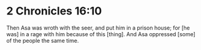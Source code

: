 # 2 Chronicles 16:10

Then Asa was wroth with the seer, and put him in a prison house; for [he was] in a rage with him because of this [thing]. And Asa oppressed [some] of the people the same time.